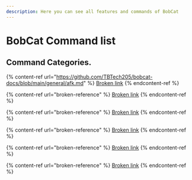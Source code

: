 ```yaml
---
description: Here you can see all features and commands of BobCat
---
```


# BobCat Command list

## Command Categories.

{% content-ref url="https://github.com/TBTech205/bobcat-docs/blob/main/general/afk.md" %}
[Broken link](https://github.com/TBTech205/bobcat-docs/blob/main/general/afk.md)
{% endcontent-ref %}

{% content-ref url="broken-reference" %}
[Broken link](broken-reference)
{% endcontent-ref %}

{% content-ref url="broken-reference" %}
[Broken link](broken-reference)
{% endcontent-ref %}

{% content-ref url="broken-reference" %}
[Broken link](broken-reference)
{% endcontent-ref %}

{% content-ref url="broken-reference" %}
[Broken link](broken-reference)
{% endcontent-ref %}

{% content-ref url="broken-reference" %}
[Broken link](broken-reference)
{% endcontent-ref %}
